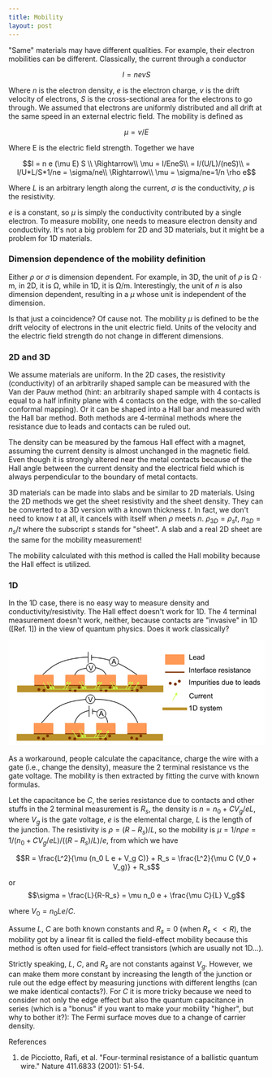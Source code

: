 ```yaml
---
title: Mobility
layout: post
---
```

"Same" materials may have different qualities. For example, their electron mobilities can be different. Classically, the current through a conductor

$$I = n e v S$$

Where $n$ is the electron density, $e$ is the electron charge, $v$ is the drift velocity of electrons, $S$ is the cross-sectional area for the electrons to go through. We assumed that electrons are uniformly distributed and all drift at the same speed in an external electric field. The mobility is defined as

$$\mu = v/E$$

Where E is the electric field strength. Together we have 

$$I = n e (\mu E) S \\
\Rightarrow\\
\mu = I/EneS\\
= I/(U/L)/(neS)\\
= I/U*L/S*1/ne = \sigma/ne\\
\Rightarrow\\
\mu = \sigma/ne=1/n \rho e$$

Where $L$ is an arbitrary length along the current, $\sigma$ is the conductivity, $\rho$ is the resistivity.

$e$ is a constant, so $\mu$ is simply the conductivity contributed by a single electron. To measure mobility, one needs to measure electron density and conductivity. It's not a big problem for 2D and 3D materials, but it might be a problem for 1D materials.

### Dimension dependence of the mobility definition

Either $\rho$ or $\sigma$ is dimension dependent. For example, in 3D, the unit of $\rho$ is $\mathrm{\Omega \cdot m}$, in 2D, it is $\mathrm{\Omega}$, while in 1D, it is $\mathrm{\Omega /m}$. Interestingly, the unit of $n$ is also dimension dependent, resulting in a $\mu$ whose unit is independent of the dimension.

Is that just a coincidence? Of cause not. The mobility $\mu$ is defined to be the drift velocity of electrons in the unit electric field. Units of the velocity and the electric field strength do not change in different dimensions.

### 2D and 3D

We assume materials are uniform. In the 2D cases, the resistivity (conductivity) of an arbitrarily shaped sample can be measured with the Van der Pauw method (hint: an arbitrarily shaped sample with 4 contacts is equal to a half infinity plane with 4 contacts on the edge, with the so-called conformal mapping). Or it can be shaped into a Hall bar and measured with the Hall bar method. Both methods are 4-terminal methods where the resistance due to leads and contacts can be ruled out.

The density can be measured by the famous Hall effect with a magnet, assuming the current density is almost unchanged in the magnetic field. Even though it is strongly altered near the metal contacts because of the Hall angle between the current density and the electrical field which is always perpendicular to the boundary of metal contacts.

3D materials can be made into slabs and be similar to 2D materials. Using the 2D methods we get the sheet resistivity and the sheet density. They can be converted to a 3D version with a known thickness $t$. In fact, we don't need to know $t$ at all, it cancels with itself when $\rho$ meets $n$. $\rho_{3D} = \rho_s t$, $n_{3D} = n_s/t$ where the subscript $s$ stands for "sheet". A slab and a real 2D sheet are the same for the mobility measurement!

The mobility calculated with this method is called the Hall mobility because the Hall effect is utilized.

### 1D

In the 1D case, there is no easy way to measure density and conductivity/resistivity. The Hall effect doesn't work for 1D. The 4 terminal measurement doesn't work, neither, because contacts are "invasive" in 1D (\[Ref. 1\]) in the view of quantum physics. Does it work classically?

![](/images/4T_measure_1D.png)

As a workaround, people calculate the capacitance, charge the wire with a gate (i.e., change the density), measure the 2 terminal resistance vs the gate voltage. The mobility is then extracted by fitting the curve with known formulas.

Let the capacitance be $C$, the series resistance due to contacts and other stuffs in the 2 terminal measurement is $R_s$, the density is $n = n_0 + C V_g/eL$, where $V_g$ is the gate voltage, $e$ is the elemental charge, $L$ is the length of the junction. The resistivity is $\rho = (R-R_s)/L$, so the mobility is $\mu = 1/n \rho e  = 1/(n_0 + C V_g/e L)/((R-R_s)/L)/e$, from which we have

$$R = \frac{L^2}{\mu (n_0 L e + V_g C)} + R_s = \frac{L^2}{\mu C (V_0 + V_g)} + R_s$$

or $$\sigma = \frac{L}{R-R_s} = \mu n_0 e + \frac{\mu C}{L} V_g$$

where $V_0 = n_0 L e/C$.

Assume $L$, $C$ are both known constants and $R_s = 0$ (when $R_s << R$), the mobility got by a linear fit is called the field-effect mobility because this method is often used for field-effect transistors (which are usually not 1D...).

Strictly speaking, $L$, $C$, and $R_s$ are not constants against $V_g$. However, we can make them more constant by increasing the length of the junction or rule out the edge effect by measuring junctions with different lengths (can we make identical contacts?). For $C$ it is more tricky because we need to consider not only the edge effect but also the quantum capacitance in series (which is a "bonus" if you want to make your mobility "higher", but why to bother it?): The Fermi surface moves due to a change of carrier density. 

References
1. de Picciotto, Rafi, et al. "Four-terminal resistance of a ballistic quantum wire." Nature 411.6833 (2001): 51-54.
